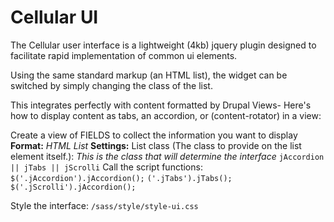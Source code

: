 # Cellular UI

The Cellular user interface is a lightweight (4kb) jquery plugin designed to facilitate rapid implementation of common ui elements. 

Using the same standard markup (an HTML list), the widget can be switched by simply changing the class of the list.

This integrates perfectly with content formatted by Drupal Views- Here's how to display content as tabs, an accordion, or (content-rotator) in a view:

Create a view of FIELDS to collect the information you want to display
__Format:__ _HTML List_
__Settings:__ List class (The class to provide on the list element itself.): _This is the class that will determine the interface_ `jAccordion || jTabs || jScrolli`
Call the script functions: 
`$('.jAccordion').jAccordion();`
`('.jTabs').jTabs();`
`$('.jScrolli').jAccordion();`

Style the interface: `/sass/style/style-ui.css`

